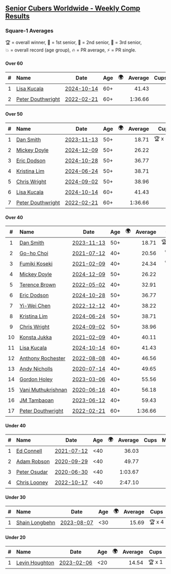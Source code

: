 <style>table {white-space: nowrap;}</style>
<link rel="stylesheet" type="text/css" href="/scw-comp/css/flags.css" />

## [Senior Cubers Worldwide - Weekly Comp Results](/scw-comp/results/)
### Square-1 Averages

<span style="white-space: nowrap;">🏆 = overall winner</span>, <span style="white-space: nowrap;">🥇 = 1st senior</span>, <span style="white-space: nowrap;">🥈 = 2nd senior</span>, <span style="white-space: nowrap;">🥉 = 3rd senior</span>, <span style="white-space: nowrap;">💥 = overall record (age group)</span>, <span style="white-space: nowrap;">🔥 = PR average</span>, <span style="white-space: nowrap;">⚡ = PR single</span>.

#### Over 60

| # | Name | Date | Age | 🌍 | Average | Cups | Medals | Achievements | Video |
| :--: | :-- | :--: | :--: | :--: | --: | :--: | :-- | :-- | :-- |
| 1 | [Lisa Kucala](../../persons/lisa_kucala/sq1.md) | [2024-10-14](../../results/2024-10-14/sq1.md) | 60+ | <i class="flag flag-US" /> | 41.43 |  | 🥉 x 34 | 💥 x 3, 🔥 x 6, ⚡ x 4 | [Desktop](https://www.facebook.com/events/574257274950611/permalink/584513767258295) / [Mobile](https://m.facebook.com/events/574257274950611?view=permalink&id=584513767258295) |
| 2 | [Peter Douthwright](../../persons/peter_douthwright/sq1.md) | [2022-02-21](../../results/2022-02-21/sq1.md) | 60+ | <i class="flag flag-CA" /> | 1:36.66 |  |  | 💥 x 1, 🔥 x 1, ⚡ x 1 | [Desktop](https://www.facebook.com/622712395/videos/pcb.2889603954518836/629951028075130) / [Mobile](https://m.facebook.com/622712395/videos/pcb.2889603954518836/629951028075130) |

#### Over 50

| # | Name | Date | Age | 🌍 | Average | Cups | Medals | Achievements | Video |
| :--: | :-- | :--: | :--: | :--: | --: | :--: | :-- | :-- | :-- |
| 1 | [Dan Smith](../../persons/dan_smith/sq1.md) | [2023-11-13](../../results/2023-11-13/sq1.md) | 50+ | <i class="flag flag-US" /> | 18.71 | 🏆 x 122 | 🥇 x 127, 🥈 x 9 | 💥 x 15, 🔥 x 8, ⚡ x 9 | [Desktop](https://www.facebook.com/events/1003569957614479/permalink/1010598233578318) / [Mobile](https://m.facebook.com/events/1003569957614479?view=permalink&id=1010598233578318) |
| 2 | [Mickey Doyle](../../persons/mickey_doyle/sq1.md) | [2024-12-09](../../results/2024-12-09/sq1.md) | 50+ | <i class="flag flag-US" /> | 26.22 |  | 🥈 x 75, 🥉 x 5 | 🔥 x 18, ⚡ x 11 | [Desktop](https://www.facebook.com/events/597699649435295/permalink/607125198492740) / [Mobile](https://m.facebook.com/events/597699649435295?view=permalink&id=607125198492740) |
| 3 | [Eric Dodson](../../persons/eric_dodson/sq1.md) | [2024-10-28](../../results/2024-10-28/sq1.md) | 50+ | <i class="flag flag-US" /> | 36.77 |  | 🥈 x 1, 🥉 x 6 | 🔥 x 6, ⚡ x 6 | [Desktop](https://www.facebook.com/events/929053079074962/permalink/930122752301328) / [Mobile](https://m.facebook.com/events/929053079074962?view=permalink&id=930122752301328) |
| 4 | [Kristina Lim](../../persons/kristina_lim/sq1.md) | [2024-06-24](../../results/2024-06-24/sq1.md) | 50+ | <i class="flag flag-US" /> | 38.71 |  | 🥉 x 5 | 🔥 x 4, ⚡ x 3 | [Desktop](https://www.facebook.com/1045330593/videos/1967768133686441) / [Mobile](https://m.facebook.com/1045330593/videos/1967768133686441) |
| 5 | [Chris Wright](../../persons/chris_wright/sq1.md) | [2024-09-02](../../results/2024-09-02/sq1.md) | 50+ | <i class="flag flag-GB" /> | 38.96 |  | 🥈 x 1 | 🔥 x 1, ⚡ x 1 | [Desktop](https://www.facebook.com/events/520382934031785/permalink/524910880245657) / [Mobile](https://m.facebook.com/events/520382934031785?view=permalink&id=524910880245657) |
| 6 | [Lisa Kucala](../../persons/lisa_kucala/sq1.md) | [2024-10-14](../../results/2024-10-14/sq1.md) | 60+ | <i class="flag flag-US" /> | 41.43 |  | 🥉 x 34 | 💥 x 3, 🔥 x 6, ⚡ x 4 | [Desktop](https://www.facebook.com/events/574257274950611/permalink/584513767258295) / [Mobile](https://m.facebook.com/events/574257274950611?view=permalink&id=584513767258295) |
| 7 | [Peter Douthwright](../../persons/peter_douthwright/sq1.md) | [2022-02-21](../../results/2022-02-21/sq1.md) | 60+ | <i class="flag flag-CA" /> | 1:36.66 |  |  | 💥 x 1, 🔥 x 1, ⚡ x 1 | [Desktop](https://www.facebook.com/622712395/videos/pcb.2889603954518836/629951028075130) / [Mobile](https://m.facebook.com/622712395/videos/pcb.2889603954518836/629951028075130) |

#### Over 40

| # | Name | Date | Age | 🌍 | Average | Cups | Medals | Achievements | Video |
| :--: | :-- | :--: | :--: | :--: | --: | :--: | :-- | :-- | :-- |
| 1 | [Dan Smith](../../persons/dan_smith/sq1.md) | [2023-11-13](../../results/2023-11-13/sq1.md) | 50+ | <i class="flag flag-US" /> | 18.71 | 🏆 x 122 | 🥇 x 127, 🥈 x 9 | 💥 x 15, 🔥 x 8, ⚡ x 9 | [Desktop](https://www.facebook.com/events/1003569957614479/permalink/1010598233578318) / [Mobile](https://m.facebook.com/events/1003569957614479?view=permalink&id=1010598233578318) |
| 2 | [Go-ho Choi](../../persons/go_ho_choi/sq1.md) | [2021-07-12](../../results/2021-07-12/sq1.md) | 40+ | <i class="flag flag-KR" /> | 20.56 | 🏆 x 1 | 🥇 x 1 | 💥 x 1, 🔥 x 1, ⚡ x 1 | [Desktop](https://www.facebook.com/events/853178815336395/permalink/858970044757272) / [Mobile](https://m.facebook.com/events/853178815336395?view=permalink&id=858970044757272) |
| 3 | [Fumiki Koseki](../../persons/fumiki_koseki/sq1.md) | [2021-02-09](../../results/2021-02-09/sq1.md) | 40+ | <i class="flag flag-JP" /> | 24.34 | 🏆 x 8 | 🥇 x 8, 🥈 x 16 | 💥 x 2, 🔥 x 9, ⚡ x 4 | [Desktop](https://www.facebook.com/events/466529388059949/permalink/470686107644277) / [Mobile](https://m.facebook.com/events/466529388059949?view=permalink&id=470686107644277) |
| 4 | [Mickey Doyle](../../persons/mickey_doyle/sq1.md) | [2024-12-09](../../results/2024-12-09/sq1.md) | 50+ | <i class="flag flag-US" /> | 26.22 |  | 🥈 x 75, 🥉 x 5 | 🔥 x 18, ⚡ x 11 | [Desktop](https://www.facebook.com/events/597699649435295/permalink/607125198492740) / [Mobile](https://m.facebook.com/events/597699649435295?view=permalink&id=607125198492740) |
| 5 | [Terence Brown](../../persons/terence_brown/sq1.md) | [2022-05-02](../../results/2022-05-02/sq1.md) | 40+ | <i class="flag flag-NZ" /> | 32.91 |  | 🥈 x 3 | 🔥 x 3, ⚡ x 2 | [Desktop](https://www.facebook.com/events/3199116787026413/permalink/3209089762695782) / [Mobile](https://m.facebook.com/events/3199116787026413?view=permalink&id=3209089762695782) |
| 6 | [Eric Dodson](../../persons/eric_dodson/sq1.md) | [2024-10-28](../../results/2024-10-28/sq1.md) | 50+ | <i class="flag flag-US" /> | 36.77 |  | 🥈 x 1, 🥉 x 6 | 🔥 x 6, ⚡ x 6 | [Desktop](https://www.facebook.com/events/929053079074962/permalink/930122752301328) / [Mobile](https://m.facebook.com/events/929053079074962?view=permalink&id=930122752301328) |
| 7 | [Yi-Wei Chen](../../persons/yi_wei_chen/sq1.md) | [2022-12-12](../../results/2022-12-12/sq1.md) | 40+ | <i class="flag flag-TW" /> | 38.22 |  | 🥈 x 4, 🥉 x 10 | 🔥 x 4, ⚡ x 3 | [Desktop](https://www.facebook.com/events/663641112081341/permalink/666106728501446) / [Mobile](https://m.facebook.com/events/663641112081341?view=permalink&id=666106728501446) |
| 8 | [Kristina Lim](../../persons/kristina_lim/sq1.md) | [2024-06-24](../../results/2024-06-24/sq1.md) | 50+ | <i class="flag flag-US" /> | 38.71 |  | 🥉 x 5 | 🔥 x 4, ⚡ x 3 | [Desktop](https://www.facebook.com/1045330593/videos/1967768133686441) / [Mobile](https://m.facebook.com/1045330593/videos/1967768133686441) |
| 9 | [Chris Wright](../../persons/chris_wright/sq1.md) | [2024-09-02](../../results/2024-09-02/sq1.md) | 50+ | <i class="flag flag-GB" /> | 38.96 |  | 🥈 x 1 | 🔥 x 1, ⚡ x 1 | [Desktop](https://www.facebook.com/events/520382934031785/permalink/524910880245657) / [Mobile](https://m.facebook.com/events/520382934031785?view=permalink&id=524910880245657) |
| 10 | [Konsta Jukka](../../persons/konsta_jukka/sq1.md) | [2021-02-09](../../results/2021-02-09/sq1.md) | 40+ | <i class="flag flag-FI" /> | 40.11 |  | 🥉 x 5 | 🔥 x 4, ⚡ x 3 | [Desktop](https://www.facebook.com/events/466529388059949/permalink/470833987629489) / [Mobile](https://m.facebook.com/events/466529388059949?view=permalink&id=470833987629489) |
| 11 | [Lisa Kucala](../../persons/lisa_kucala/sq1.md) | [2024-10-14](../../results/2024-10-14/sq1.md) | 60+ | <i class="flag flag-US" /> | 41.43 |  | 🥉 x 34 | 💥 x 3, 🔥 x 6, ⚡ x 4 | [Desktop](https://www.facebook.com/events/574257274950611/permalink/584513767258295) / [Mobile](https://m.facebook.com/events/574257274950611?view=permalink&id=584513767258295) |
| 12 | [Anthony Rochester](../../persons/anthony_rochester/sq1.md) | [2022-08-08](../../results/2022-08-08/sq1.md) | 40+ | <i class="flag flag-AU" /> | 46.56 |  | 🥈 x 2, 🥉 x 2 | 🔥 x 4, ⚡ x 3 | [Desktop](https://www.facebook.com/events/1202320373645710/permalink/1204740723403675) / [Mobile](https://m.facebook.com/events/1202320373645710?view=permalink&id=1204740723403675) |
| 13 | [Andy Nicholls](../../persons/andy_nicholls/sq1.md) | [2020-07-14](../../results/2020-07-14/sq1.md) | 40+ | <i class="flag flag-GB" /> | 49.65 |  | 🥈 x 6 | 🔥 x 2, ⚡ x 2 | [Desktop](https://www.facebook.com/events/413064016333950/permalink/415320132775005) / [Mobile](https://m.facebook.com/events/413064016333950?view=permalink&id=415320132775005) |
| 14 | [Gordon Holey](../../persons/gordon_holey/sq1.md) | [2023-03-06](../../results/2023-03-06/sq1.md) | 40+ | <i class="flag flag-US" /> | 55.56 |  | 🥉 x 2 | 🔥 x 2, ⚡ x 4 | [Desktop](https://www.facebook.com/766997877/videos/209341641689599) / [Mobile](https://m.facebook.com/766997877/videos/209341641689599) |
| 15 | [Vani Muthukrishnan](../../persons/vani_muthukrishnan/sq1.md) | [2020-06-16](../../results/2020-06-16/sq1.md) | 40+ | <i class="flag flag-IN" /> | 56.18 |  | 🥉 x 1 | 🔥 x 1, ⚡ x 1 | [Desktop](https://www.facebook.com/events/296087658445428/permalink/298743144846546) / [Mobile](https://m.facebook.com/events/296087658445428?view=permalink&id=298743144846546) |
| 16 | [JM Tambaoan](../../persons/jm_tambaoan/sq1.md) | [2023-06-12](../../results/2023-06-12/sq1.md) | 40+ | <i class="flag flag-PH" /> | 59.43 |  | 🥈 x 8, 🥉 x 5 | 🔥 x 11, ⚡ x 7 | [Desktop](https://www.facebook.com/events/252304080823510/permalink/257781146942470) / [Mobile](https://m.facebook.com/events/252304080823510?view=permalink&id=257781146942470) |
| 17 | [Peter Douthwright](../../persons/peter_douthwright/sq1.md) | [2022-02-21](../../results/2022-02-21/sq1.md) | 60+ | <i class="flag flag-CA" /> | 1:36.66 |  |  | 💥 x 1, 🔥 x 1, ⚡ x 1 | [Desktop](https://www.facebook.com/622712395/videos/pcb.2889603954518836/629951028075130) / [Mobile](https://m.facebook.com/622712395/videos/pcb.2889603954518836/629951028075130) |

#### Under 40

| # | Name | Date | Age | 🌍 | Average | Cups | Medals | Achievements | Video |
| :--: | :-- | :--: | :--: | :--: | --: | :--: | :-- | :-- | :-- |
| 1 | [Ed Connell](../../persons/ed_connell/sq1.md) | [2021-07-12](../../results/2021-07-12/sq1.md) | <40 | <i class="flag flag-IE" /> | 36.03 |  |  | 💥 x 1, 🔥 x 5, ⚡ x 4 | [Desktop](https://www.facebook.com/events/853178815336395/permalink/857292288258381) / [Mobile](https://m.facebook.com/events/853178815336395?view=permalink&id=857292288258381) |
| 2 | [Adam Robson](../../persons/adam_robson/sq1.md) | [2020-09-29](../../results/2020-09-29/sq1.md) | <40 | <i class="flag flag-GB" /> | 49.77 |  |  | 🔥 x 4, ⚡ x 4 | [Desktop](https://www.facebook.com/100005428097972/videos/1479966612194261) / [Mobile](https://m.facebook.com/100005428097972/videos/1479966612194261) |
| 3 | [Peter Osudar](../../persons/peter_osudar/sq1.md) | [2020-06-30](../../results/2020-06-30/sq1.md) | <40 | <i class="flag flag-CA" /> | 1:03.67 |  |  | 🔥 x 1, ⚡ x 1 | [Desktop](https://www.facebook.com/events/1716512181834525/permalink/1716712041814539) / [Mobile](https://m.facebook.com/events/1716512181834525?view=permalink&id=1716712041814539) |
| 4 | [Chris Looney](../../persons/chris_looney/sq1.md) | [2022-10-17](../../results/2022-10-17/sq1.md) | <40 | <i class="flag flag-US" /> | 2:47.10 |  |  | 🔥 x 1, ⚡ x 1 | [Desktop](https://www.facebook.com/chris.looney/videos/5575535052563572) / [Mobile](https://m.facebook.com/chris.looney/videos/5575535052563572) |

#### Under 30

| # | Name | Date | Age | 🌍 | Average | Cups | Medals | Achievements | Video |
| :--: | :-- | :--: | :--: | :--: | --: | :--: | :-- | :-- | :-- |
| 1 | [Shain Longbehn](../../persons/shain_longbehn/sq1.md) | [2023-08-07](../../results/2023-08-07/sq1.md) | <30 | <i class="flag flag-US" /> | 15.69 | 🏆 x 4 |  | 💥 x 4, 🔥 x 3, ⚡ x 2 | [Desktop](https://www.facebook.com/events/666756165039562/permalink/668023174912861) / [Mobile](https://m.facebook.com/events/666756165039562?view=permalink&id=668023174912861) |

#### Under 20

| # | Name | Date | Age | 🌍 | Average | Cups | Medals | Achievements | Video |
| :--: | :-- | :--: | :--: | :--: | --: | :--: | :-- | :-- | :-- |
| 1 | [Levin Houghton](../../persons/levin_houghton/sq1.md) | [2023-02-06](../../results/2023-02-06/sq1.md) | <20 | <i class="flag flag-CH" /> | 14.54 | 🏆 x 1 |  | 💥 x 1, 🔥 x 1, ⚡ x 1 | [Desktop](https://www.facebook.com/events/727168602388677/permalink/730775172028020) / [Mobile](https://m.facebook.com/events/727168602388677?view=permalink&id=730775172028020) |


<!-- Global site tag (gtag.js) - Google Analytics -->
<script async src="https://www.googletagmanager.com/gtag/js?id=UA-86348435-3"></script>
<script>window.dataLayer = window.dataLayer || []; function gtag() {dataLayer.push(arguments);} gtag('js', new Date()); gtag('config', 'UA-86348435-3');</script>

